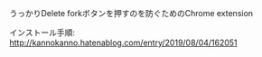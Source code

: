 うっかりDelete forkボタンを押すのを防ぐためのChrome extension

インストール手順: http://kannokanno.hatenablog.com/entry/2019/08/04/162051
